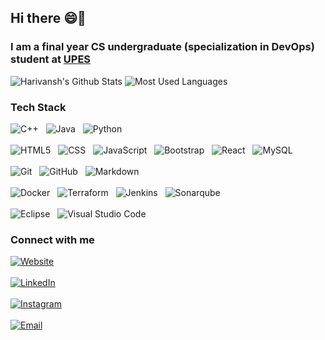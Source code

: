 ## Hi there 😄👋
### I am a final year CS undergraduate (specialization in DevOps) student at <a href="https://www.upes.ac.in/">UPES</a>

![Harivansh's Github Stats](https://github-readme-stats.vercel.app/api?username=Harivansh8888&theme=vision-friendly-dark) ![Most Used Languages](https://github-readme-stats.vercel.app/api/top-langs/?username=Harivansh8888&layout=compact&theme=vision-friendly-dark) 

### Tech Stack

![C++](https://img.shields.io/badge/-C++-333333?style=flat&logo=C%2B%2B&logoColor=00599C)
&nbsp;
![Java](https://img.shields.io/badge/-Java-333333?style=flat&logo=Java&logoColor=007396)
&nbsp;
![Python](https://img.shields.io/badge/-Python-333333?style=flat&logo=python)
<br/>
<br/>
![HTML5](https://img.shields.io/badge/-HTML5-333333?style=flat&logo=HTML5)
&nbsp;
![CSS](https://img.shields.io/badge/-CSS-333333?style=flat&logo=CSS3&logoColor=1572B6)
&nbsp;
![JavaScript](https://img.shields.io/badge/-JavaScript-333333?style=flat&logo=javascript)
&nbsp;
![Bootstrap](https://img.shields.io/badge/-Bootstrap-333333?style=flat&logo=bootstrap&logoColor=563D7C)
&nbsp;
![React](https://img.shields.io/badge/-React-333333?style=flat&logo=react)
&nbsp;
![MySQL](https://img.shields.io/badge/-MySQL-333333?style=flat&logo=mysql)
<br/>
<br/>
![Git](https://img.shields.io/badge/-Git-333333?style=flat&logo=git)
&nbsp;
![GitHub](https://img.shields.io/badge/-GitHub-333333?style=flat&logo=github)
&nbsp;
![Markdown](https://img.shields.io/badge/-Markdown-333333?style=flat&logo=markdown)
<br/>
<br/>
![Docker](https://img.shields.io/badge/-Docker-333333?style=flat&logo=docker)
&nbsp;
![Terraform](https://img.shields.io/badge/-Terraform-333333?style=flat&logo=terraform)
&nbsp;
![Jenkins](https://img.shields.io/badge/-Jenkins-333333?style=flat&logo=jenkins)
&nbsp;
![Sonarqube](https://img.shields.io/badge/-Sonarqube-333333?style=flat&logo=sonarqube)
<br/>
<br/>
![Eclipse](https://img.shields.io/badge/-Eclipse-333333?style=flat&logo=eclipse-ide&logoColor=2C2255)
&nbsp;
![Visual Studio Code](https://img.shields.io/badge/-Visual%20Studio%20Code-333333?style=flat&logo=visual-studio-code&logoColor=007ACC)
<br/>

### Connect with me


<a href="https://harivanshmathur.netlify.app/"><img alt="Website" src="https://img.shields.io/badge/Website-harivanshmathur.netlify.app-blue?style=flat-square&logo=google-chrome"></a>
<br/>
<br/>
<a href="https://www.linkedin.com/in/harivanshmathur"><img alt="LinkedIn" src="https://img.shields.io/badge/LinkedIn-Harivansh Mathur-blue?style=flat-square&logo=linkedin"></a>
<br/>
<br/>
<a href="https://www.instagram.com/thisisharivansh/"><img alt="Instagram" src="https://img.shields.io/badge/Instagram-thisisharivansh-blue?style=flat-square&logo=instagram"></a>
<br/>
<br/>
<a href="mailto:mathurharivansh811@gmail.com"><img alt="Email" src="https://img.shields.io/badge/Email-mathurharivansh811@gmail.com-blue?style=flat-square&logo=gmail"></a>

